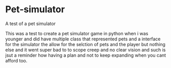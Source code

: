 # Pet-simulator
A test of a pet simulator

This was a test to create a pet simulator game in python when i was younger and did have multiple class that represented pets and a interface for the simulator the allow for the selction of pets and the player but nothing else and it went super bad to to scope creep and no clear vision and such is jsut a reminder how having a plan and not to keep expanding when you cant afford too.
